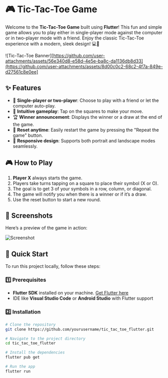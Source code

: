 # 🎮 Tic-Tac-Toe Game

Welcome to the **Tic-Tac-Toe Game** built using **Flutter**! This fun and simple game allows you to play either in single-player mode against the computer or in two-player mode with a friend. Enjoy the classic Tic-Tac-Toe experience with a modern, sleek design! 💻📱

![Tic-Tac-Toe Banner][https://github.com/user-attachments/assets/56e340d8-e58d-4e5e-ba8c-da1136db8d33](https://github.com/user-attachments/assets/8d00c0c2-68c2-4f7a-849e-d27561c8e0ee]

## ✨ Features

- 🔄 **Single-player or two-player**: Choose to play with a friend or let the computer auto-play.
- 🎯 **Intuitive gameplay**: Tap on the squares to make your move.
- 🏆 **Winner announcement**: Displays the winner or a draw at the end of the game.
- 🔄 **Reset anytime**: Easily restart the game by pressing the "Repeat the game" button.
- 📱 **Responsive design**: Supports both portrait and landscape modes seamlessly.

## 🎮 How to Play

1. **Player X** always starts the game.
2. Players take turns tapping on a square to place their symbol (X or O).
3. The goal is to get 3 of your symbols in a row, column, or diagonal.
4. The game will notify you when there is a winner or if it’s a draw.
5. Use the reset button to start a new round.

## 📱 Screenshots

Here’s a preview of the game in action:

![Screenshot](https://github.com/user-attachments/assets/56e340d8-e58d-4e5e-ba8c-da1136db8d33)

## 🚀 Quick Start

To run this project locally, follow these steps:

### 1️⃣ Prerequisites

- **Flutter SDK** installed on your machine. [Get Flutter here](https://flutter.dev/docs/get-started/install)
- IDE like **Visual Studio Code** or **Android Studio** with Flutter support

### 2️⃣ Installation

```bash
# Clone the repository
git clone https://github.com/yourusername/tic_tac_toe_flutter.git

# Navigate to the project directory
cd tic_tac_toe_flutter

# Install the dependencies
flutter pub get

# Run the app
flutter run
